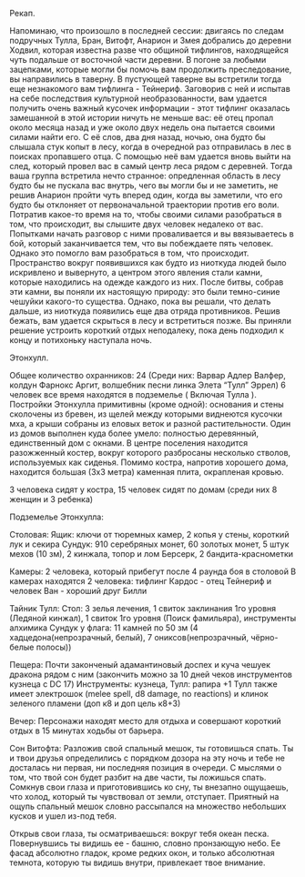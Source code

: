 Рекап.

Напоминаю, что произошло в последней сессии: двигаясь по следам подручных Тулла, Бран, Витофт, Анарион и Змея добрались до деревни Ходвил, которая известна разве что общиной тифлингов, находящейся чуть подальше от восточной части деревни. В погоне за любыми зацепками, которые могли бы помочь вам продолжить преследование, вы направились в таверну. В пустующей таверне вы встретили тогда еще незнакомого вам тифлинга - Тейнериф. Заговорив с ней и испытав на себе последствия культурной необразованности, вам удается получить очень важный кусочек информации - этот тифлинг оказалась замешанной в этой истории ничуть не меньше вас: её отец пропал около месяца назад и уже около двух недель она пытается своими силами найти его. С её слов, два дня назад, ночью, она будто бы слышала стук копыт в лесу, когда в очередной раз отправилась в лес в поисках пропавшего отца. С помощью неё вам удается вновь выйти на след, который провел вас в самый центр леса рядом с деревней. Тогда ваша группа встретила нечто странное: опредленная область в лесу будто бы не пускала вас внутрь, чего вы могли бы и не заметить, не решив Анарион пройти чуть вперед один, когда вы заметили, что его будто бы отклоняет от первоначальной траектории против его воли. Потратив какое-то время на то, чтобы своими силами разобраться в том, что происходит, вы слышите двух человек недалеко от вас. Попытками начать разговор с ними проваливается и вы ввязываетесь в бой, который заканчивается тем, что вы побеждаете пять человек. Однако это помогло вам разобраться в том, что происходит. Пространство вокруг появившихся как будто из ниоткуда людей было искривлено и вывернуто, а центром этого явления стали камни, которые находились на одежде каждого из них. После битвы, собрав эти камни, вы поняли их настоящую природу: это были темно-синие чешуйки какого-то существа. Однако, пока вы решали, что делать дальше, из ниоткуда появились еще два отряда противников. Решив бежать, вам удается скрыться в лесу и встретиться позже. Вы приняли решение устроить короткий отдых неподалеку, пока день подходил к концу и потихоньку наступала ночь.

Этонхулл.

Общее количество охранников: 24 (Среди них: Варвар Адлер Валфер, колдун Фарнокс Аргит, волшебник песни линка Элета “Тулл” Эррел)
6 человек все время находятся в подземелье ( Включая Тулла ). 
Постройки Этонхулла примитивны (кроме одной): основания и стены сколочены из бревен, из щелей между которыми виднеются кусочки мха, а крыши собраны из еловых веток и разной растительности. Один из домов выполнен куда более умело: полностью деревянный, единственный дом с окнами. В центре поселения находится разожженный костер, вокруг которого разбросаны несколько стволов, используемых как сиденья. Помимо костра, напротив хорошего дома, находится большая (3х3 метра) каменная плита, окрапленая кровью.

3 человека сидят у костра, 15 человек сидят по домам (среди них 8 женщин и 3 ребенка)

Подземелье Этонхулла:

Столовая:
Ящик: ключи от тюремных камер, 2 копья у стены, короткий лук и секира
Сундук: 910 серебряных монет, 60 золотых монет, 5 штук мехов (10 зм), 2 кинжала, топор и лом
Берсерк, 2 бандита-краснометки

Камеры:
2 человека, который прибегут после 4 раунда боя в столовой
В камерах находятся 2 человека: тифлинг Кардос - отец Тейнериф и человек Ван - хороший друг Билли

Тайник Тулл: 
Стол: 3 зелья лечения, 1 свиток заклинания 1го уровня (Ледяной кинжал), 1 свиток 1го уровня (Поиск фамильяра), инструменты алхимика
Сундук у флага: 11 камней по 50 зм (4 хадцедона(непрозрачный, белый), 7 ониксов(непрозрачный, чёрно-белые полосы))

Пещера:
Почти законченый адамантиновый доспех и куча чешуек дракона рядом с ним (закончить можно за 10 дней чеков инструментов кузнеца с DC 17)
Инструменты: кузнеца, 
Тулл: рапира +1
Тулл также имеет электрошок (melee spell, d8 damage, no reactions) и клинок зеленого пламени (доп к8 и доп цель к8+3)

Вечер:
Персонажи находят место для отдыха и совершают короткий отдых в 15 минутах ходьбы от барьера.

Сон Витофта:
Разложив свой спальный мешок, ты готовишься спать. Ты и твои друзья определились с порядком дозора на эту ночь и тебе не досталась ни первая, ни последняя позиция в очереди. С мыслями о том, что твой сон будет разбит на две части, ты ложишься спать.
Сомкнув свои глаза и приготовившись ко сну, ты внезапно ощущаешь, что холод, который ты чувствовал от земли, отступает. Приятный на ощупь спальный мешок словно рассыпался на множество небольших кусков и ушел из-под тебя.

Открыв свои глаза, ты осматриваешься: вокруг тебя океан песка. Повернувшись ты видишь ее - башню, словно пронзающую небо. Ее фасад абсолютно гладок, кроме редких окон, и только абсолютная темнота, которую ты видишь внутри, привлекает твое внимание.
